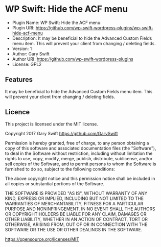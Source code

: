 # WP Swift: Hide the ACF menu

 * Plugin Name: WP Swift: Hide the ACF menu
 * Plugin URI: https://github.com/wp-swift-wordpress-plugins/wp-swift-hide-acf-menu
 * Description: It may be beneficial to hide the Advanced Custom Fields menu item. This will prevent your client from changing / deleting fields.
 * Version: 1
 * Author: Gary Swift
 * Author URI: https://github.com/wp-swift-wordpress-plugins
 * License: GPL2

## Features
It may be beneficial to hide the Advanced Custom Fields menu item. This will prevent your client from changing / deleting fields.

## Licence
This project is licensed under the MIT license.

Copyright 2017 Gary Swift https://github.com/GarySwift

Permission is hereby granted, free of charge, to any person obtaining a copy of this software and associated documentation files (the "Software"), to deal in the Software without restriction, including without limitation the rights to use, copy, modify, merge, publish, distribute, sublicense, and/or sell copies of the Software, and to permit persons to whom the Software is furnished to do so, subject to the following conditions:

The above copyright notice and this permission notice shall be included in all copies or substantial portions of the Software.

THE SOFTWARE IS PROVIDED "AS IS", WITHOUT WARRANTY OF ANY KIND, EXPRESS OR IMPLIED, INCLUDING BUT NOT LIMITED TO THE WARRANTIES OF MERCHANTABILITY, FITNESS FOR A PARTICULAR PURPOSE AND NONINFRINGEMENT. IN NO EVENT SHALL THE AUTHORS OR COPYRIGHT HOLDERS BE LIABLE FOR ANY CLAIM, DAMAGES OR OTHER LIABILITY, WHETHER IN AN ACTION OF CONTRACT, TORT OR OTHERWISE, ARISING FROM, OUT OF OR IN CONNECTION WITH THE SOFTWARE OR THE USE OR OTHER DEALINGS IN THE SOFTWARE.

https://opensource.org/licenses/MIT